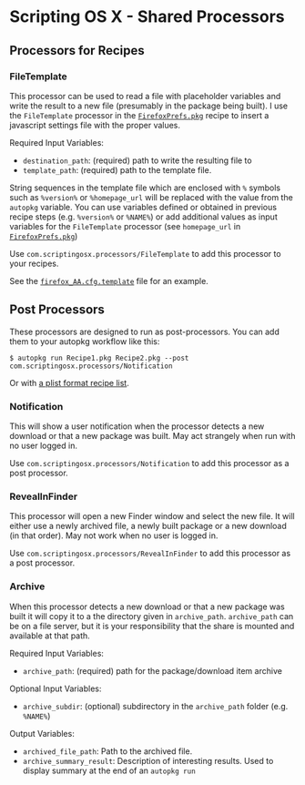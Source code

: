 # Scripting OS X - Shared Processors

## Processors for Recipes

### FileTemplate

This processor can be used to read a file with placeholder variables and write the result to a new file (presumably in the package being built). I use the `FileTemplate` processor in the [`FirefoxPrefs.pkg`](https://github.com/autopkg/scriptingosx-recipes/blob/master/FirefoxPrefs/FirefoxPrefs.pkg.recipe) recipe to insert a javascript settings file with the proper values.

Required Input Variables:

- `destination_path`: (required) path to write the resulting file to
- `template_path`: (required) path to the template file.

String sequences in the template file which are enclosed with `%` symbols such as `%version%` or `%homepage_url` will be replaced with the value from the `autopkg` variable. You can use variables defined or obtained in previous recipe steps (e.g. `%version%` or `%NAME%`) or add additional values as input variables for the `FileTemplate` processor (see `homepage_url` in [`FirefoxPrefs.pkg`](https://github.com/autopkg/scriptingosx-recipes/blob/master/FirefoxPrefs/FirefoxPrefs.pkg.recipe))

Use `com.scriptingosx.processors/FileTemplate` to add this processor to your recipes.

See the [`firefox_AA.cfg.template`](https://github.com/autopkg/scriptingosx-recipes/blob/master/FirefoxPrefs/firefox_AA.cfg.template) file for an example.

## Post Processors

These processors are designed to run as post-processors. You can add them to your autopkg workflow like this:

```
$ autopkg run Recipe1.pkg Recipe2.pkg --post com.scriptingosx.processors/Notification
```

Or with [a plist format recipe list](https://github.com/autopkg/autopkg/wiki/Running-Multiple-Recipes).


### Notification

This will show a user notification when the processor detects a new download or that a new package was built. May act strangely when run with no user logged in.

Use `com.scriptingosx.processors/Notification` to add this processor as a post processor.

### RevealInFinder

This processor will open a new Finder window and select the new file. It will either use a newly archived file, a newly built package or a new download (in that order). May not work when no user is logged in.

Use `com.scriptingosx.processors/RevealInFinder` to add this processor as a post processor.


### Archive

When this processor detects a new download or that a new package was built it will copy it to a the directory given in `archive_path`. `archive_path` can be on a file server, but it is your responsibility that the share is mounted and available at that path.

Required Input Variables:

- `archive_path`: (required) path for the package/download item archive

Optional Input Variables:

- `archive_subdir`: (optional) subdirectory in the `archive_path` folder (e.g. `%NAME%`)

Output Variables:

- `archived_file_path`: Path to the archived file.
- `archive_summary_result`: Description of interesting results. Used to display summary at the end of an `autopkg run`




